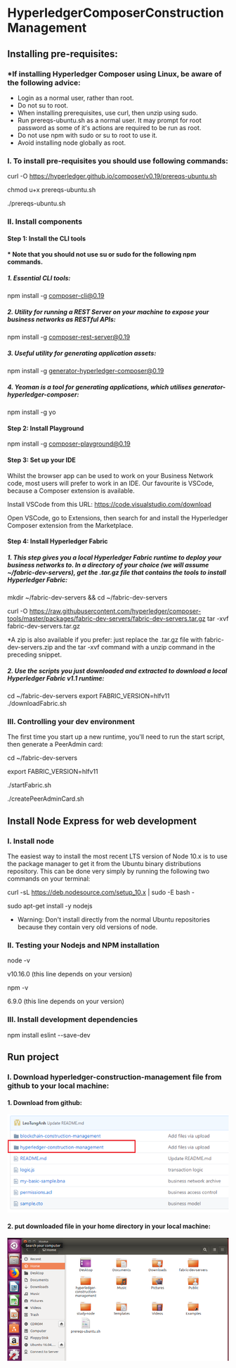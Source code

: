 # HyperledgerComposerConstructionManagement

## Installing pre-requisites:

### *If installing Hyperledger Composer using Linux, be aware of the following advice:
- Login as a normal user, rather than root.
- Do not su to root.
- When installing prerequisites, use curl, then unzip using sudo.
- Run prereqs-ubuntu.sh as a normal user. It may prompt for root password as some of it's actions are required to be run as root.
- Do not use npm with sudo or su to root to use it.
- Avoid installing node globally as root.

### I. To install pre-requisites you should use following commands:

curl -O https://hyperledger.github.io/composer/v0.19/prereqs-ubuntu.sh

chmod u+x prereqs-ubuntu.sh

./prereqs-ubuntu.sh

### II. Install components

#### Step 1: Install the CLI tools 

#### * Note that you should not use su or sudo for the following npm commands.

##### 1. Essential CLI tools:

npm install -g composer-cli@0.19

##### 2. Utility for running a REST Server on your machine to expose your business networks as RESTful APIs:

npm install -g composer-rest-server@0.19

##### 3. Useful utility for generating application assets:

npm install -g generator-hyperledger-composer@0.19

##### 4. Yeoman is a tool for generating applications, which utilises generator-hyperledger-composer:

npm install -g yo

#### Step 2: Install Playground

npm install -g composer-playground@0.19

#### Step 3: Set up your IDE

Whilst the browser app can be used to work on your Business Network code, most users will prefer to work in an IDE. Our favourite is VSCode, because a Composer extension is available.

Install VSCode from this URL: https://code.visualstudio.com/download

Open VSCode, go to Extensions, then search for and install the Hyperledger Composer extension from the Marketplace.

#### Step 4: Install Hyperledger Fabric

##### 1. This step gives you a local Hyperledger Fabric runtime to deploy your business networks to. In a directory of your choice (we will assume ~/fabric-dev-servers), get the .tar.gz file that contains the tools to install Hyperledger Fabric:

mkdir ~/fabric-dev-servers && cd ~/fabric-dev-servers

curl -O https://raw.githubusercontent.com/hyperledger/composer-tools/master/packages/fabric-dev-servers/fabric-dev-servers.tar.gz
tar -xvf fabric-dev-servers.tar.gz

*A zip is also available if you prefer: just replace the .tar.gz file with fabric-dev-servers.zip and the tar -xvf command with a unzip command in the preceding snippet.

##### 2. Use the scripts you just downloaded and extracted to download a local Hyperledger Fabric v1.1 runtime:

cd ~/fabric-dev-servers
export FABRIC_VERSION=hlfv11
./downloadFabric.sh

### III. Controlling your dev environment

The first time you start up a new runtime, you'll need to run the start script, then generate a PeerAdmin card:

cd ~/fabric-dev-servers

export FABRIC_VERSION=hlfv11

./startFabric.sh

./createPeerAdminCard.sh

## Install Node Express for web development

### I. Install node
The easiest way to install the most recent LTS version of Node 10.x is to use the package manager to get it from the Ubuntu binary distributions repository. This can be done very simply by running the following two commands on your terminal:

curl -sL https://deb.nodesource.com/setup_10.x | sudo -E bash - 

sudo apt-get install -y nodejs

- Warning: Don't install directly from the normal Ubuntu repositories because they contain very old versions of node.

### II. Testing your Nodejs and NPM installation

node -v

v10.16.0 (this line depends on your version)

npm -v

6.9.0 (this line depends on your version)

### III. Install development dependencies

npm install eslint --save-dev

## Run project

### I. Download hyperledger-construction-management file from github to your local machine:

#### 1. Download from github:
![hyperledger-construction-management](images/hyperledger-construction-management.png)

#### 2. put downloaded file in your home directory in your local machine:
![hyperledger-construction-management-local-machine](images/hyperledger-construction-management-local-machine.PNG)
